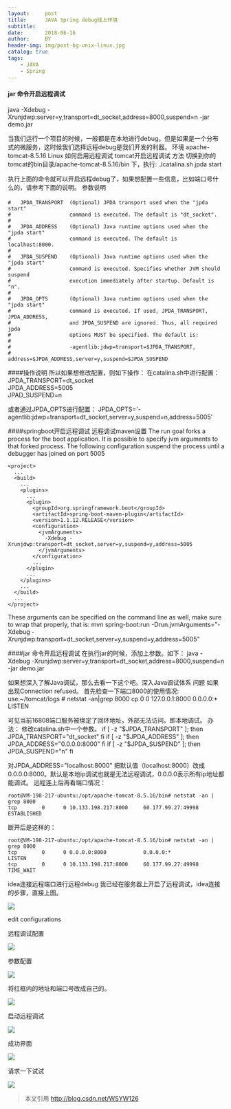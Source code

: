 ```yaml
---
layout:     post
title:      JAVA Spring debug线上环境
subtitle:   
date:       2018-06-16
author:     BY
header-img: img/post-bg-unix-linux.jpg
catalog: true
tags:
    - JAVA 
    - Spring
---
```


#### jar 命令开启远程调试
java -Xdebug -Xrunjdwp:server=y,transport=dt_socket,address=8000,suspend=n -jar demo.jar


当我们运行一个项目的时候，一般都是在本地进行debug。但是如果是一个分布式的微服务，这时候我们选择远程debug是我们开发的利器。
环境
apache-tomcat-8.5.16
Linux
如何启用远程调试
tomcat开启远程调试
方法
切换到你的tomcat的bin目录/apache-tomcat-8.5.16/bin 
下，执行:
./catalina.sh jpda start  

执行上面的命令就可以开启远程debug了，如果想配置一些信息，比如端口号什么的，请参考下面的说明。
参数说明

####

    #   JPDA_TRANSPORT  (Optional) JPDA transport used when the "jpda   start"
    #                   command is executed. The default is "dt_socket".
    #
    #   JPDA_ADDRESS    (Optional) Java runtime options used when the "jpda start"
    #                   command is executed. The default is localhost:8000.
    #
    #   JPDA_SUSPEND    (Optional) Java runtime options used when the "jpda start"
    #                   command is executed. Specifies whether JVM should suspend
    #                   execution immediately after startup. Default is "n".
    #
    #   JPDA_OPTS       (Optional) Java runtime options used when the "jpda start"
    #                   command is executed. If used, JPDA_TRANSPORT, JPDA_ADDRESS,
    #                   and JPDA_SUSPEND are ignored. Thus, all required jpda
    #                   options MUST be specified. The default is:
    #
    #                   -agentlib:jdwp=transport=$JPDA_TRANSPORT,
    #                       address=$JPDA_ADDRESS,server=y,suspend=$JPDA_SUSPEND

####操作说明
所以如果想修改配置，则如下操作：
在catalina.sh中进行配置：
JPDA_TRANSPORT=dt_socket  
JPDA_ADDRESS=5005  
JPAD_SUSPEND=n  

或者通过JPDA_OPTS进行配置：
JPDA_OPTS='-agentlib:jdwp=transport=dt_socket,server=y,suspend=n,address=5005’

####springboot开启远程调试
远程调试maven设置
The run goal forks a process for the boot application. It is possible to specify jvm arguments to that forked process. The following configuration suspend the process until a debugger has joined on port 5005

```
<project>
  ...
  <build>
    ...
    <plugins>
      ...
      <plugin>
        <groupId>org.springframework.boot</groupId>
        <artifactId>spring-boot-maven-plugin</artifactId>
        <version>1.1.12.RELEASE</version>
        <configuration>
          <jvmArguments>
            -Xdebug -Xrunjdwp:transport=dt_socket,server=y,suspend=y,address=5005
          </jvmArguments>
        </configuration>
        ...
      </plugin>
      ...
    </plugins>
    ...
  </build>
  ...
</project>

```
These arguments can be specified on the command line as well, make sure to wrap that properly, that is:
mvn spring-boot:run -Drun.jvmArguments="-Xdebug -Xrunjdwp:transport=dt_socket,server=y,suspend=y,address=5005"

####jar 命令开启远程调试
在执行jar的时候，添加上参数。如下：
java -Xdebug -Xrunjdwp:server=y,transport=dt_socket,address=8000,suspend=n -jar demo.jar

如果想深入了解Java调试，那么去看一下这个吧。深入Java调试体系
问题
如果出现Connection refused。
首先检查一下端口8000的使用情况:
use:~/tomcat/logs # netstat -an|grep 8000
cp        0      0 127.0.0.1:8000          0.0.0.0:*               LISTEN


可见当前16808端口服务被绑定了回环地址，外部无法访问。即本地调试。
办法：
修改catalina.sh中一个参数。
if [ -z "$JPDA_TRANSPORT" ]; then
    JPDA_TRANSPORT="dt_socket"
  fi
  if [ -z "$JPDA_ADDRESS" ]; then
    JPDA_ADDRESS="0.0.0.0:8000"
  fi
  if [ -z "$JPDA_SUSPEND" ]; then
    JPDA_SUSPEND="n"
  fi

对JPDA_ADDRESS="localhost:8000" 把默认值（localhost:8000）改成0.0.0.0:8000。默认是本地ip调试也就是无法远程调试，0.0.0.0表示所有ip地址都能调试。
远程连上后再看端口情况：

```
root@VM-198-217-ubuntu:/opt/apache-tomcat-8.5.16/bin# netstat -an | grep 8000
tcp        0      0 10.133.198.217:8000     60.177.99.27:49998      ESTABLISHED

```
断开后是这样的：

```
root@VM-198-217-ubuntu:/opt/apache-tomcat-8.5.16/bin# netstat -an | grep 8000
tcp        0      0 0.0.0.0:8000            0.0.0.0:*               LISTEN
tcp        0      0 10.133.198.217:8000     60.177.99.27:49998      TIME_WAIT
```

idea连接远程端口进行远程debug
我已经在服务器上开启了远程调试，idea连接的步骤，直接上图。

![](http://silenblog.oss-cn-beijing.aliyuncs.com/709000652417.png)

edit configurations

远程调试配置 

![](http://silenblog.oss-cn-beijing.aliyuncs.com/709000822983.png)

参数配置 

![](http://silenblog.oss-cn-beijing.aliyuncs.com/709000850533.png)

将红框内的地址和端口号改成自己的。

![](http://silenblog.oss-cn-beijing.aliyuncs.com/709000929536.png)

启动远程调试 

![](http://silenblog.oss-cn-beijing.aliyuncs.com/709001035942.png)

成功界面

![](http://silenblog.oss-cn-beijing.aliyuncs.com/709001108492.png)

请求一下试试

![](http://silenblog.oss-cn-beijing.aliyuncs.com/709001136707.png)

> 本文引用 http://blog.csdn.net/WSYW126



